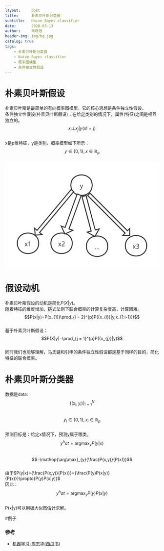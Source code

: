 ```yaml
---
layout:     post
title:      朴素贝叶斯分类器
subtitle:   Naive Bayes classifier
date:       2020-03-13
author:     朱晓旭
header-img: img/bg.jpg
catalog: true
tags:
    - 朴素贝叶斯分类器
    - Naive Bayes classifier
    - 概率图模型
    - 条件独立性假设
---
```

# 朴素贝叶斯假设
朴素贝叶斯是最简单的有向概率图模型，它的核心思想是条件独立性假设。   
条件独立性假设(朴素贝叶斯假设)：在给定类别的情况下，属性(特征)之间是相互独立的。    
$${x_{i}}\bot{x_{j}}| y (x!=j)$$    
x是p维特征，y是类别，概率模型如下所示：   
$$y\in\{0,1\},x\in{\mathbb{R}}_{p}$$    
![](/img/nbc_1.png)
# 假设动机 
朴素贝叶斯假设的动机是简化$P(X|y)$。     
随着特征的维度增加，链式法则下联合概率的计算复杂度高，计算困难。       
$$P(x|y)=P(x_{1})\prod_{i = 2}^{p}P({x_{i}}|y,x_{1:i-1}))$$         
基于朴素贝叶斯假设：            
$$P(X|y)=\prod_{j = 1}^{p}P({x_{j}}|y)$$        
同时我们也能够理解，马氏链和引申的条件独立性假设都是基于同样的目的，简化特征的联合概率。        
# 朴素贝叶斯分类器
数据是data:     
$$\{(x_{i},y_{i})\}_{i=1}^{N}$$       
$$y_{i}\in\{0,1\},x_{i}\in{\mathbb{R}}_{p}$$      
预测目标是：给定x情况下，预测y属于哪类。      
$$y^hat = \mathop{\arg\max}_{y}P(y|x) $$     
$$=\mathop{\arg\max}_{y}{\frac{P(x,y)}{P(x)}}$$        
由于$P(y|x)={\frac{P(x,y)}{P(x)}}={\frac{P(y)P(x|y)}{P(x)}}\propto{P(y)P(x|y)}$     
因此：
$$y^hat = \mathop{\arg\max}_{y}P(y)P(x|y)$$       
P(x|y)可以用极大似然估计求解。           

#例子





### 参考

- [机器学习-周志华(西瓜书)](https://github.com/Mikoto10032/DeepLearning/blob/master/books/%E6%9C%BA%E5%99%A8%E5%AD%A6%E4%B9%A0%E5%91%A8%E5%BF%97%E5%8D%8E.pdf)





